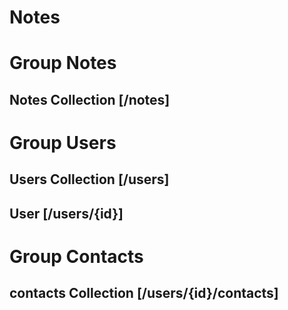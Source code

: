 # Notes

# Group Notes

## Notes Collection [/notes]

# Group Users

## Users Collection [/users]

## User [/users/{id}]

# Group Contacts

## contacts Collection [/users/{id}/contacts]
